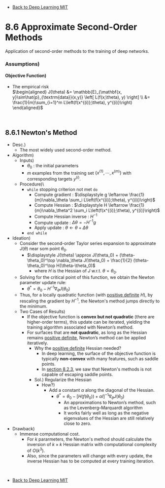 * [Back to Deep Learning MIT](../../main.md)

# 8.6 Approximate Second-Order Methods
Application of second-order methods to the training of deep networks.

### Assumptions)
#### Objective Function)
- The empirical risk   
    $`\begin{aligned}
        J(\theta) &= \mathbb{E}_{\mathbf{x, y}\sim\hat{p}_{\textrm{data}}(x,y)} \left[ L(f(x;\theta), y) \right] \\
        &= \frac{1}{m}\sum_{i=1}^m L\left(f(x^{(i)};\theta), y^{(i)}\right)
    \end{aligned}`$

<br>

## 8.6.1 Newton's Method
- Desc.)
  - The most widely used second-order method.
- Algorithm)
  - Inputs)
    - $`\theta_0`$ : the initial parameters
    - $`m`$ examples from the training set $`\{x^{(1)}, \cdots, x^{(m)}\}`$ with corresponding targets $`y^{(i)}`$.
  - Procedure)\
    - `while` stopping criterion not met `do`
      - Compute gradient : $`\displaystyle g \leftarrow \frac{1}{m}\nabla_\theta \sum_i L\left(f(x^{(i)};\theta), y^{(i)}\right)`$
      - Compute Hessian : $`\displaystyle H \leftarrow \frac{1}{m}\nabla_\theta^2 \sum_i L\left(f(x^{(i)};\theta), y^{(i)}\right)`$
      - Compute Hessian inverse : $`H^{-1}`$
      - Compute update : $`\displaystyle \Delta\theta = -H^{-1}g`$
      - Apply update : $`\theta \leftarrow \theta + \Delta\theta`$
    - `end while`
- Ideation)
  - Consider the second-order Taylor series expansion to approximate $`J(\theta)`$ near som point $`\theta_0`$.
    - $`\displaystyle J(\theta) \approx J(\theta_0) + (\theta-\theta_0)^\top \nabla_\theta J(\theta_0) + \frac{1}{2} (\theta-\theta_0)^\top H(\theta-\theta_0)`$
      - where $`H`$ is the Hessian of $`J`$ w.r.t. $`\theta = \theta_0`$.
  - Solving for the critical point of this function, we obtain the Newton parameter update rule:
    - $`\theta^\ast = \theta_0 - H^{-1}\nabla_\theta J(\theta_0)`$
  - Thus, for a locally quadratic function (with [positive definite](../../ch02/07/note.md#concept-positivenegative-definite) $`H`$), by rescaling the gradient by $`H^{-1}`$, the Newton's method jumps directly to the minimum.
  - Two Cases of Results)
    - If the objective function is **convex but not quadratic** (there are higher-order terms), this update can be iterated, yielding the training algorithm associated with Newton’s method.
    - For surfaces that are **not quadratic**, as long as the Hessian remains [positive definite](../../ch02/07/note.md#concept-positivenegative-definite), Newton’s method can be applied iteratively.
      - Why the [positive definite](../../ch02/07/note.md#concept-positivenegative-definite) Hessian needed?
        - In deep learning, the surface of the objective function is typically **non-convex** with many features, such as saddle points.
        - In [section 8.2.3](../02/note.md#823-plateaus-saddle-points-and-other-flat-regions), we saw that Newton's methods is not capable of escaping saddle points.
      - Sol.) Regularize the Hessian
        - How?)
          - Add a constant $`\alpha`$ along the diagonal of the Hessian.
            - $`\theta^\ast = \theta_0 - \left[H(f(\theta_0)) + \alpha I \right]^{-1}\nabla_\theta J(\theta_0)`$
              - An approximations to Newton’s method, such as the Levenberg–Marquardt algorithm
              - It works fairly well as long as the negative eigenvalues of the Hessian are still relatively close to zero.
- Drawback)
  - Immense computational cost.
    - For $`k`$ pararmeters, the Newton's method should calculate the inversion of $`k\times k`$ Hessian matrix with computational complexity of $`O(k^3)`$.
    - Also, since the parameters will change with every update, the inverse Hessian has to be computed at every training iteration.






<br>

* [Back to Deep Learning MIT](../../main.md)